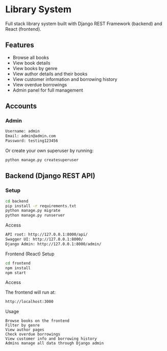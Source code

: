 # Library System  

Full stack library system built with Django REST Framework (backend) and React (frontend).  

## Features  

- Browse all books  
- View book details  
- View books by genre  
- View author details and their books  
- View customer information and borrowing history  
- View overdue borrowings  
- Admin panel for full management  

## Accounts  

### Admin  

```bash
Username: admin
Email: admin@admin.com
Password: testing123456
```
Or create your own superuser by running:  
```bash
python manage.py createsuperuser
```
## Backend (Django REST API)  

### Setup  
```bash
cd backend
pip install -r requirements.txt
python manage.py migrate
python manage.py runserver
```
Access
```bash
API root: http://127.0.0.1:8000/api/
Swagger UI: http://127.0.0.1:8000/
Django Admin: http://127.0.0.1:8000/admin/
```
Frontend (React)
Setup
```bash
cd frontend
npm install
npm start
```
Access

The frontend will run at:
```bash
http://localhost:3000
```
Usage
```
Browse books on the frontend
Filter by genre
View author pages
Check overdue borrowings
View customer info and borrowing history
Admins manage all data through Django admin
```
